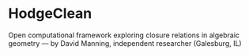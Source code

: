 # HodgeClean
Open computational framework exploring closure relations in algebraic geometry — by David Manning, independent researcher (Galesburg, IL)
